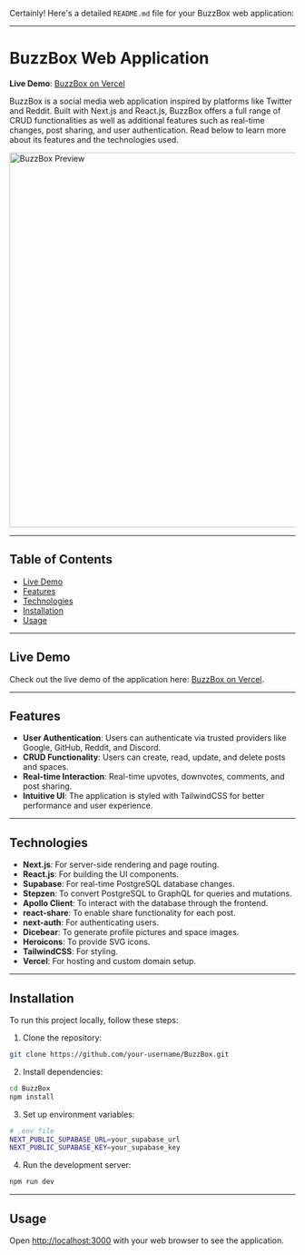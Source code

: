 Certainly! Here's a detailed `README.md` file for your BuzzBox web application:

---

# BuzzBox Web Application

**Live Demo**: [BuzzBox on Vercel](https://buzzbox-next.vercel.app)

BuzzBox is a social media web application inspired by platforms like Twitter and Reddit. Built with Next.js and React.js, BuzzBox offers a full range of CRUD functionalities as well as additional features such as real-time changes, post sharing, and user authentication. Read below to learn more about its features and the technologies used.

<img src="https://i.imgur.com/P9kx0BQ.png" alt="BuzzBox Preview" height="660">


---

## Table of Contents
- [Live Demo](#live-demo)
- [Features](#features)
- [Technologies](#technologies)
- [Installation](#installation)
- [Usage](#usage)

---

## Live Demo

Check out the live demo of the application here: [BuzzBox on Vercel](https://buzzbox-next.vercel.app).


---

## Features

- **User Authentication**: Users can authenticate via trusted providers like Google, GitHub, Reddit, and Discord.
- **CRUD Functionality**: Users can create, read, update, and delete posts and spaces.
- **Real-time Interaction**: Real-time upvotes, downvotes, comments, and post sharing.
- **Intuitive UI**: The application is styled with TailwindCSS for better performance and user experience.

---

## Technologies

- **Next.js**: For server-side rendering and page routing.
- **React.js**: For building the UI components.
- **Supabase**: For real-time PostgreSQL database changes.
- **Stepzen**: To convert PostgreSQL to GraphQL for queries and mutations.
- **Apollo Client**: To interact with the database through the frontend.
- **react-share**: To enable share functionality for each post.
- **next-auth**: For authenticating users.
- **Dicebear**: To generate profile pictures and space images.
- **Heroicons**: To provide SVG icons.
- **TailwindCSS**: For styling.
- **Vercel**: For hosting and custom domain setup.

---

## Installation

To run this project locally, follow these steps:

1. Clone the repository:

```bash
git clone https://github.com/your-username/BuzzBox.git
```

2. Install dependencies:

```bash
cd BuzzBox
npm install
```

3. Set up environment variables:

```bash
# .env file
NEXT_PUBLIC_SUPABASE_URL=your_supabase_url
NEXT_PUBLIC_SUPABASE_KEY=your_supabase_key
```

4. Run the development server:

```bash
npm run dev
```

---

## Usage

Open [http://localhost:3000](http://localhost:3000) with your web browser to see the application.
